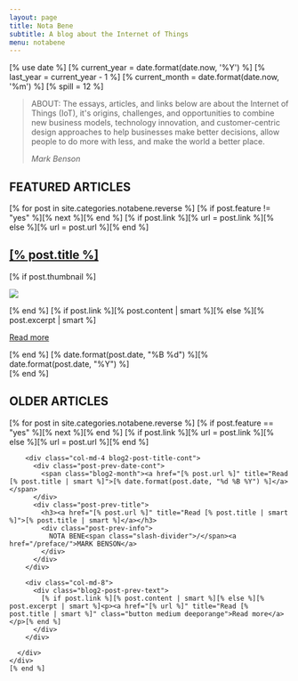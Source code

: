 ```yaml
---
layout: page
title: Nota Bene
subtitle: A blog about the Internet of Things
menu: notabene
---
```


[% use date %]
[% current_year = date.format(date.now, '%Y') %]
[% last_year = current_year - 1 %]
[% current_month = date.format(date.now, '%m') %]
[% spill = 12 %]

<!-- PAGE SECTION -->
<div class="container mb-50">

<div class="mb-50 grey-light-bg wow fadeInRight">
<blockquote class="custom-blockquote">
<p><span class="bold">ABOUT</span>: The essays, articles, and links below are about the Internet of Things (IoT), it's origins, challenges, and opportunities to combine new business models, technology innovation, and customer-centric design approaches to help businesses make better decisions, allow people to do more with less, and make the world a better place.</p>
<footer><cite title="Mark Benson">Mark Benson</cite></footer>
</blockquote>
</div>

</div>
<!-- END CONTAINER -->

<div class="container mb-50">

<!-- TIMELINE -->
<div class="mb-50">
  <h2 class="section-title pr-0">FEATURED <span class="bold">ARTICLES</span></h2>
</div>

<section id="cd-timeline" class="cd-container mb-100">
  [% for post in site.categories.notabene.reverse %]
  [% if post.feature != "yes" %][% next %][% end %]
  [% if post.link %][% url = post.link %][% else %][% url = post.url %][% end %]
  <div class="cd-timeline-block wow [% if loop.even %]fadeInRight[% else %]fadeInLeft[% end %]">
    <div class="cd-timeline-img [% if post.link %]cd-picture[% else %]cd-picture-2[% end %]">
      <a href="[% post.url %]" class="font-white" title="Read [% post.title | smart %]"><span aria-hidden="true" class="[% if post.link %]icon_document_alt[% else %]icon_star_alt[% end %]"></span></a>
    </div> <!-- cd-timeline-img -->
    <div class="cd-timeline-content">
      <h2 [% unless post.link %]class="larg"[% end %]><a href="[% url %]" title="Read [% post.title | smart %]">[% post.title %]</a></h2>
      [% if post.thumbnail %]
        <p><a href="[% url %]" title="Read [% post.title | smart %]"><img src="[% post.thumbnail %]" /></a></p>
      [% end %]
      [% if post.link %][% post.content | smart %][% else %][% post.excerpt | smart %]<p><a href="[% url %]" title="Read [% post.title | smart %]" class="cd-read-more">Read more</a></p>[% end %]
      <span class="cd-date"><span class="cd-date-year">[% date.format(post.date, "%B %d") %]</span><span class="cd-date-month">[% date.format(post.date, "%Y") %]</span></span>
    </div> <!-- cd-timeline-content -->
  </div>[% end %]
</section>
<!-- END TIMELINE -->

</div>
<!-- END CONTAINER -->

<!-- OLDER ARTICLES -->
<div class="container">

  <div class="mb-50">
    <h2 class="section-title pr-0">OLDER <span class="bold">ARTICLES</span></h2>
  </div>

  <div class="row">
    [% for post in site.categories.notabene.reverse %]
    [% if post.feature == "yes" %][% next %][% end %]
    [% if post.link %][% url = post.link %][% else %][% url = post.url %][% end %]
    <div class="col-md-12 pb-30">
      <div class="row">

        <div class="col-md-4 blog2-post-title-cont">
          <div class="post-prev-date-cont">
            <span class="blog2-month"><a href="[% post.url %]" title="Read [% post.title | smart %]">[% date.format(post.date, "%d %B %Y") %]</a></span>
          </div>
          <div class="post-prev-title">
            <h3><a href="[% post.url %]" title="Read [% post.title | smart %]">[% post.title | smart %]</a></h3>
            <div class="post-prev-info">
              NOTA BENE<span class="slash-divider">/</span><a href="/preface/">MARK BENSON</a>
            </div>
          </div>
        </div>

        <div class="col-md-8">
          <div class="blog2-post-prev-text">
            [% if post.link %][% post.content | smart %][% else %][% post.excerpt | smart %]<p><a href="[% url %]" title="Read [% post.title | smart %]" class="button medium deeporange">Read more</a></p>[% end %]
          </div>
        </div>

      </div>
    </div>
    [% end %]

  </div>
</div>
<!-- END CONTAINER -->
<!-- END OLDER ARTICLES -->


